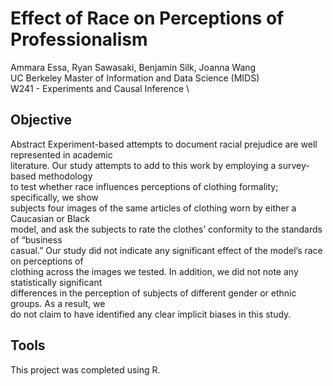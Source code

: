 # Effect of Race on Perceptions of Professionalism
Ammara Essa, Ryan Sawasaki,  Benjamin Silk, Joanna Wang \
UC Berkeley Master of Information and Data Science (MIDS) \
W241 - Experiments and Causal Inference \

## Objective
Abstract
Experiment-based attempts to document racial prejudice are well represented in academic \
literature. Our study attempts to add to this work by employing a survey-based methodology \
to test whether race influences perceptions of clothing formality; specifically, we show \
subjects four images of the same articles of clothing worn by either a Caucasian or Black \
model, and ask the subjects to rate the clothes’ conformity to the standards of “business \
casual.” Our study did not indicate any significant effect of the model’s race on perceptions of \
clothing across the images we tested. In addition, we did not note any statistically significant \
differences in the perception of subjects of different gender or ethnic groups. As a result, we \
do not claim to have identified any clear implicit biases in this study.

## Tools
This project was completed using R. 
